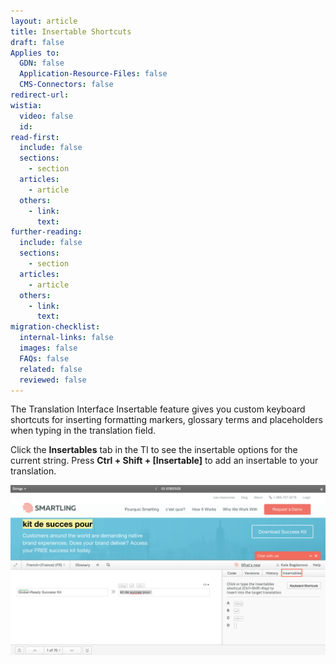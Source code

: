 ```yaml
---
layout: article
title: Insertable Shortcuts
draft: false
Applies to:
  GDN: false
  Application-Resource-Files: false
  CMS-Connectors: false
redirect-url:
wistia:
  video: false
  id:
read-first:
  include: false
  sections:
    - section
  articles:
    - article
  others:
    - link:
      text:
further-reading:
  include: false
  sections:
    - section
  articles:
    - article
  others:
    - link:
      text:
migration-checklist:
  internal-links: false
  images: false
  FAQs: false
  related: false
  reviewed: false
---
```



The Translation Interface Insertable feature gives you custom keyboard shortcuts for inserting formatting markers, glossary terms and placeholders when typing in the translation field.

Click the **Insertables** tab in the TI to see the insertable options for the current string. Press **Ctrl + Shift + [Insertable]** to add an insertable to your translation.

![](/uploads/versions/instertable---x----2382-1286x---.png)